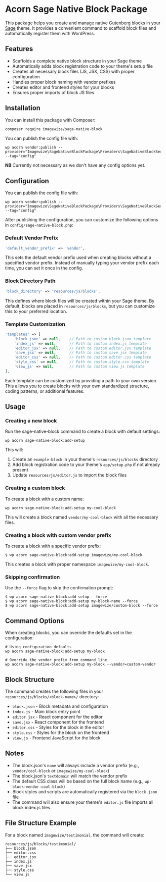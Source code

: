 # Acorn Sage Native Block Package

This package helps you create and manage native Gutenberg blocks in your [Sage](https://roots.io/sage/) theme. It provides a convenient command to scaffold block files and automatically register them with WordPress.

## Features

- Scaffolds a complete native block structure in your Sage theme
- Automatically adds block registration code to your theme's setup file
- Creates all necessary block files (JS, JSX, CSS) with proper configuration
- Handles proper block naming with vendor prefixes
- Creates editor and frontend styles for your blocks
- Ensures proper imports of block JS files

## Installation

You can install this package with Composer:

```bash
composer require imagewize/sage-native-block
```

You can publish the config file with:

```shell
wp acorn vendor:publish --provider="Imagewize\SageNativeBlockPackage\Providers\SageNativeBlockServiceProvider" --tag="config"
```
**NB** Currently not necessary as we don't have any config options yet.

## Configuration

You can publish the config file with:

```shell
wp acorn vendor:publish --provider="Imagewize\SageNativeBlockPackage\Providers\SageNativeBlockServiceProvider" --tag="config"
```

After publishing the configuration, you can customize the following options in `config/sage-native-block.php`:

### Default Vendor Prefix

```php
'default_vendor_prefix' => 'vendor',
```

This sets the default vendor prefix used when creating blocks without a specified vendor prefix. Instead of manually typing your vendor prefix each time, you can set it once in the config.

### Block Directory Path

```php
'block_directory' => 'resources/js/blocks',
```

This defines where block files will be created within your Sage theme. By default, blocks are placed in `resources/js/blocks`, but you can customize this to your preferred location.

### Template Customization

```php
'templates' => [
    'block_json' => null,    // Path to custom block.json template
    'index_js' => null,      // Path to custom index.js template
    'editor_jsx' => null,    // Path to custom editor.jsx template
    'save_jsx' => null,      // Path to custom save.jsx template
    'editor_css' => null,    // Path to custom editor.css template
    'style_css' => null,     // Path to custom style.css template
    'view_js' => null,       // Path to custom view.js template
],
```

Each template can be customized by providing a path to your own version. This allows you to create blocks with your own standardized structure, coding patterns, or additional features.

## Usage

### Creating a new block

Run the sage-native-block command to create a block with default settings:

```shell
wp acorn sage-native-block:add-setup
```

This will:
1. Create an `example-block` in your theme's `resources/js/blocks` directory
2. Add block registration code to your theme's `app/setup.php` if not already present
3. Update `resources/js/editor.js` to import the block files

### Creating a custom block

To create a block with a custom name:

```shell
wp acorn sage-native-block:add-setup my-cool-block
```

This will create a block named `vendor/my-cool-block` with all the necessary files.

### Creating a block with custom vendor prefix

To create a block with a specific vendor prefix:

```shell
$ wp acorn sage-native-block:add-setup imagewize/my-cool-block
```

This creates a block with proper namespace `imagewize/my-cool-block`.

### Skipping confirmation

Use the `--force` flag to skip the confirmation prompt:

```shell
$ wp acorn sage-native-block:add-setup --force
$ wp acorn sage-native-block:add-setup my-block-name --force
$ wp acorn sage-native-block:add-setup imagewize/custom-block --force
```

## Command Options

When creating blocks, you can override the defaults set in the configuration:

```shell
# Using configuration defaults
wp acorn sage-native-block:add-setup my-block

# Override the vendor prefix from command line
wp acorn sage-native-block:add-setup my-block --vendor=custom-vendor
```

## Block Structure

The command creates the following files in your `resources/js/blocks/<block-name>/` directory:

- `block.json` - Block metadata and configuration
- `index.js` - Main block entry point
- `editor.jsx` - React component for the editor
- `save.jsx` - React component for the frontend
- `editor.css` - Styles for the block in the editor
- `style.css` - Styles for the block on the frontend
- `view.js` - Frontend JavaScript for the block

## Notes

- The block.json's `name` will always include a vendor prefix (e.g., `vendor/cool-block` or `imagewize/my-cool-block`)
- The block.json's `textdomain` will match the vendor prefix
- The default CSS class will be based on the full block name (e.g., `wp-block-vendor-cool-block`)
- Block styles and scripts are automatically registered via the `block.json` file
- The command will also ensure your theme's `editor.js` file imports all block index.js files

## File Structure Example

For a block named `imagewize/testimonial`, the command will create:

```
resources/js/blocks/testimonial/
├── block.json
├── editor.css
├── editor.jsx
├── index.js
├── save.jsx
├── style.css
└── view.js
```
